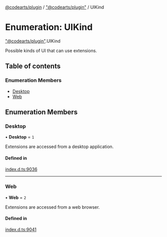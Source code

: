 [@codearts/plugin](../README.md) / ["@codearts/plugin"](../modules/_codearts_plugin_.md) / UIKind

# Enumeration: UIKind

["@codearts/plugin"](../modules/_codearts_plugin_.md).UIKind

Possible kinds of UI that can use extensions.

## Table of contents

### Enumeration Members

- [Desktop](codearts_plugin_.UIKind.md#desktop)
- [Web](codearts_plugin_.UIKind.md#web)

## Enumeration Members

### Desktop

• **Desktop** = ``1``

Extensions are accessed from a desktop application.

#### Defined in

[index.d.ts:9036](https://github.com/huaweicloud/cloudide-plugin-api/blob/5055bbd/index.d.ts#L9036)

___

### Web

• **Web** = ``2``

Extensions are accessed from a web browser.

#### Defined in

[index.d.ts:9041](https://github.com/huaweicloud/cloudide-plugin-api/blob/5055bbd/index.d.ts#L9041)
